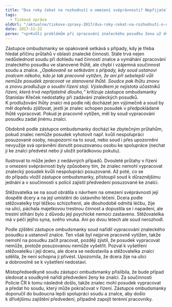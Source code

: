 ```yaml
---
title: "Dva roky čekat na rozhodnutí o omezení svéprávnosti? Nepřijatelné."
tags:
  - Tisková zpráva
oldUrl: "/aktualne/tiskove-zpravy-2017/dva-roky-cekat-na-rozhodnuti-o-omezeni-svepravnosti-neprijatelne"
date: 2017-11-22
perex: "<p>Kvůli problémům při zpracování znaleckého posudku žena už dva roky čeká na rozhodnutí soudu o omezení svéprávnosti její dcery trpící schizofrenií. Není jediná – průtahy v soudních řízeních jsou nejčastějším důvodem stížností ombudsmance na činnost soudů. Jejich počet neklesá, v letošním roce už jich lidé poslali stejně, jako za celý loňský rok. Řada průtahů souvisí právě se znaleckou činností.</p>"
---
```


<!-- imported from the old website -->

<p>Zástupce ombudsmanky se opakovaně setkává s případy, kdy je třeba hledat příčinu průtahů v oblasti znalecké činnosti. Stále trvá nejen nedůslednost soudu při dohledu nad činností znalce a vymáhání zpracování znaleckého posudku ve stanovené lhůtě, ale chybí i vzájemná součinnost soudu a znalce.<i> „Opakovaně se setkávám s případy, kdy soud ustanoví znalcem někoho, kdo je tak pracovně vytížen, že ani při sebelepší vůli nemůže posudek zpracovat ve stanovené lhůtě. Soudce pak lhůtu znovu a znovu prodlužuje a soudní řízení stojí. Výsledkem je nejistota účastníků řízení, která trvá nepřijatelně dlouho,“</i> kritizuje zástupce ombudsmanky Stanislav Křeček nedostatky při zadávání znaleckých posudků. K prodlužování lhůty znalci má podle něj docházet jen výjimečně a soud by měl dopředu zjišťovat, jestli je znalec schopen posudek v předpokládané lhůtě vypracovat. Pokud je pracovně vytížen, měl by soud vypracování posudku zadat jinému znalci.</p> <p>Obdobně podle zástupce ombudsmanky dochází ke zbytečným průtahům, pokud znalec nemůže posudek vyhotovit např. kvůli nespolupráci posuzované osoby, neupozorní na to soud, nebo soud i přes upozornění nevyužije svá oprávnění donutit posuzovanou osobu ke spolupráce (nechat ji ke znalci předvést nebo jí uložit pořádkovou pokutu). </p> <p>Ilustrovat to může jeden z nedávných případů. Dvouleté průtahy v řízení o omezení svéprávnosti byly způsobeny tím, že znalec nemohl vypracovat znalecký posudek kvůli nespolupráci posuzované. Až poté, co se do případu vložil zástupce ombudsmanky, přistoupil soud k důraznějšímu jednání a v součinnosti s policií zajistil předvedení posuzované ke znalci.</p> <p>Stěžovatelka se na soud obrátila s návrhem na omezení svéprávnosti její dospělé dcery a na její umístění do ústavního léčení. Dcera podle stěžovatelky trpí těžkou schizofrenií, ale dlouhodobě odmítá léčbu, žije na ulici, páchala majetkovou trestnou činnost a dopustila se i napadení, ale trestní stíhání bylo z důvodu její psychické nemoci zastaveno. Stěžovatelka má v péči jejího syna, svého vnuka. Ani po dvou letech ale soud nerozhodl.</p> <p>Podle zjištění zástupce ombudsmanky soud nařídil vypracování znaleckého posudku a ustanovil znalce. Ten však byl nejprve pracovně vytížen, takže nemohl na posudku začít pracovat, později zjistil, že posudek vypracovat nemůže, protože posuzovanou nemůže vyšetřit. Pozval k vyšetření stěžovatelku i její dceru, ale dcera se nedostavila a stěžovatelka znalci sdělila, že není schopna ji přivést. Upozornila, že dcera žije na ulici a dobrovolně se k vyšetření nedostaví.</p><p> Místopředsedkyně soudu zástupci ombudsmanky přislíbila, že bude případ sledovat a soudkyně nařídí předvedení ženy ke znalci. Za součinnosti Policie ČR k tomu následně došlo, takže znalec mohl posudek vypracovat a předat ho soudu, který může pokračovat v řízení. Zástupce ombudsmanky doporučil do budoucna lepší spolupráci soudu a znalce, aby došlo k dřívějšímu zajištění předvedení, případně zapojit terénní pracovníky.</p>

